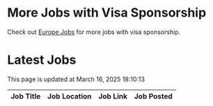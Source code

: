 # More Jobs with Visa Sponsorship

Check out [Europe Jobs](https://github.com/sureshparimi/europejobs#latest-jobs) for more jobs with visa sponsorship.

# Latest Jobs

This page is updated at March 16, 2025 18:10:13

| Job Title | Job Location | Job Link | Job Posted |
| --- | --- | --- | --- |
